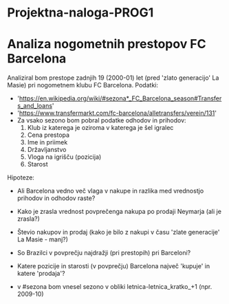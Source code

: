 # Projektna-naloga-PROG1

Analiza nogometnih prestopov FC Barcelona
==================================================================

Analiziral bom prestope zadnjih 19 (2000-01) let (pred 'zlato generacijo' La Masie) pri nogometnem klubu FC Barcelona.
Podatki:
* 'https://en.wikipedia.org/wiki/#sezona*_FC_Barcelona_season#Transfers_and_loans'
* 'https://www.transfermarkt.com/fc-barcelona/alletransfers/verein/131'
* Za vsako sezono bom pobral podatke odhodov in prihodov:
  1. Klub iz katerega je oziroma v katerega je šel igralec
  2. Cena prestopa
  3. Ime in priimek
  4. Državljanstvo
  5. Vloga na igrišču (pozicija)
  6. Starost

Hipoteze:
* Ali Barcelona vedno več vlaga v nakupe in razlika med vrednostjo prihodov in odhodov raste?
* Kako je zrasla vrednost povprečenga nakupa po prodaji Neymarja (ali je zrasla?)
* Števio nakupov in prodaj (kako je bilo z nakupi v času 'zlate generacije' La Masie - manj?)
* So Brazilci v povprečju najdražji (pri prestopih) pri Barceloni?
* Katere pozicije in starosti (v povprečju) Barcelona največ 'kupuje' in katere 'prodaja'?


* v #sezona bom vnesel sezono v obliki letnica-letnica_kratko_+1 (npr. 2009-10)
